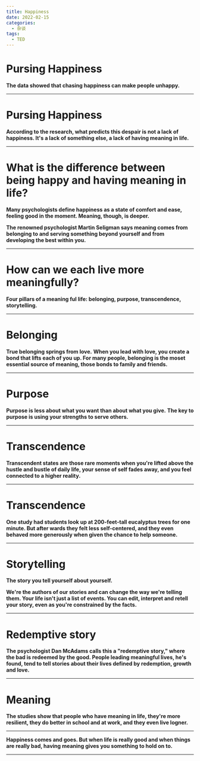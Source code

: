 ```yaml
---
title: Happiness
date: 2022-02-15
categories: 
  - 杂谈
tags:
  - TED
---
```


# Pursing Happiness

**The data showed that chasing happiness can make people unhappy.**

---

# Pursing Happiness

**According to the research, what predicts this despair is not a lack of happiness. It's a lack of something else, a lack of having meaning in life.**

---

# What is the difference between being happy and having meaning in life?

**Many psychologists define happiness as a state of comfort and ease, feeling good in the moment. Meaning, though, is deeper.**

**The renowned psychologist Martin Seligman says meaning comes from belonging to and serving something beyond yourself and from developing the best within you.**

---

# How can we each live more meaningfully?

**Four pillars of a meaning ful life: belonging, purpose, transcendence, storytelling.**

---

# Belonging

**True belonging springs from love.**
**When you lead with love, you create a bond that lifts each of you up. For many people, belonging is the moset essential source of meaning, those bonds to family and friends.**

---

# Purpose

**Purpose is less about what you want than about what you give.**
**The key to purpose is using your strengths to serve others.**

---

# Transcendence

**Transcendent states are those rare moments when you're lifted above the hustle and bustle of daily life, your sense of self fades away, and you feel connected to a higher reality.**

---

# Transcendence

**One study had students look up at 200-feet-tall eucalyptus trees for one minute. But after wards they felt less self-centered, and they even behaved more generously when given the chance to help someone.**

---

# Storytelling

**The story you tell yourself about yourself.**

**We're the authors of our stories and can change the way we're telling them. Your life isn't just a list of events. You can edit, interpret and retell your story, even as you're constrained by the facts.**

---

# Redemptive story

**The psychologist Dan McAdams calls this a "redemptive story," where the bad is redeemed by the good. People leading meaningful lives, he's found, tend to tell stories about their lives defined by redemption, growth and love.**

---

# Meaning

**The studies show that people who have meaning in life, they're more resilient, they do better in school and at work, and they even live logner.**

---

**Happiness comes and goes. But when life is really good and when things are really bad, having meaning gives you something to hold on to.**

---